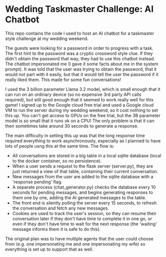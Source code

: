 # Wedding Taskmaster Challenge: AI Chatbot

This repo contains the code I used to host an AI chatbot for a taskmaster style challenge at my wedding weekend.

The guests were looking for a password in order to progress with a task. The first hint to the password was a cryptic crossword style clue. If they didn't obtain the password that way, they had to use this chatbot instead. The chatbot impersonated me (I gave it some facts about me in the system prompt). It was told that the user was trying to obtain the password, that it would not part with it easily, but that it would tell the user the password if it really liked them. This made for some fun conversations! 

I used the 3 billion parameter Llama 3.2 model, which is small enough that it can run on an ordinary device (so no expensive 3rd party API calls required), but still good enough that it seemed to work really well for this game! I signed up to the Google cloud free trial and used a Google cloud VM to run the server during my wedding weekend, so it cost nothing to set this up. You can't get access to GPUs on the free trial, but the 3B parameter model is so small that it runs ok on a CPU! The only problem is that it can then sometimes take around 30 seconds to generate a response.

The main difficulty in setting this up was that the long response time required everything to work asynchronously, especially as I planned to have lots of people usng this at the same time. The flow is:

- All conversations are stored in a big table in a local sqlite database (local to the docker container, so no persistence).
- When a user sends a request to the flask server (server.py), they are just returned a view of that table, containing their current conversation.
- New messages from the user are added to the sqlite database with a 'response pending' flag.
- A separate process (chat_generator.py) checks the database every 10 seconds for pending messages, and begins generating responses to them one by one, adding the AI generated messages to the table.
- The front end is silently polling the server every 15 seconds, to refresh the conversation and fetch any new messages.
- Cookies are used to track the user's session, so they can resume their conversation later if they don't have time to complete it in one go, or even if they don't have time to wait for the next response (the 'waiting' message informs them it is safe to do this).

The original plan was to have multiple agents that the user could choose from (e.g. one impersonating me and one impersonating my wife) so everything is set up to support that as well.